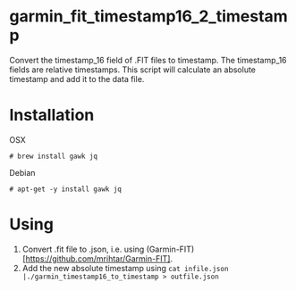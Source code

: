 # garmin_fit_timestamp16_2_timestamp
Convert the timestamp_16 field of .FIT files to timestamp. The timestamp_16
fields are relative timestamps. This script will calculate an absolute 
timestamp and add it to the data file.

# Installation
OSX

    # brew install gawk jq

Debian

    # apt-get -y install gawk jq


# Using

1. Convert .fit file to .json, i.e. using (Garmin-FIT)[https://github.com/mrihtar/Garmin-FIT].
2. Add the new absolute timestamp using `cat infile.json |./garmin_timestamp16_to_timestamp > outfile.json`
